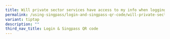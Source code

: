```yaml
---
title: Will private sector services have access to my info when logging in?
permalink: /using-singpass/login-and-singpass-qr-code/will-private-sector-services-have-access/
variant: tiptap
description: ""
third_nav_title: Login & Singpass QR code
---
```


